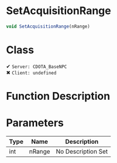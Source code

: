# SetAcquisitionRange
```js	
void SetAcquisitionRange(nRange)
```
# Class
✔ `Server: CDOTA_BaseNPC`  
✖ `Client: undefined`  

# Function Description

# Parameters
Type|Name|Description
--|--|--
int|nRange|No Description Set
